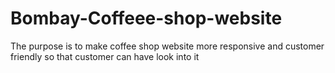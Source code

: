 # Bombay-Coffeee-shop-website
The purpose is to make coffee shop website more responsive and customer friendly so that customer can have look into it
